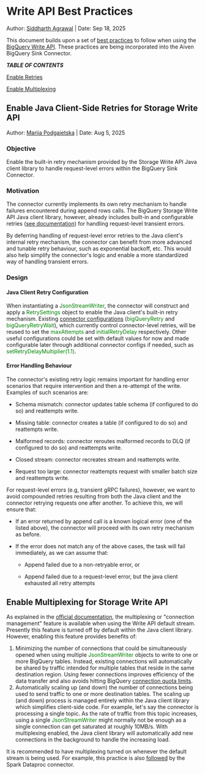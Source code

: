 # Write API Best Practices
Author: [Siddharth Agrawal](mailto:siddag@google.com) | Date: Sep 18, 2025

This document builds upon a set of [best practices](https://cloud.google.com/bigquery/docs/write-api-best-practices)
to follow when using the [BigQuery Write API](https://cloud.google.com/bigquery/docs/write-api).
These practices are being incorporated into the Aiven BigQuery Sink Connector.

**_TABLE OF CONTENTS_**

[Enable Retries](#enable-java-client-side-retries-for-storage-write-api)

[Enable Multiplexing](#enable-multiplexing-for-storage-write-api)

## Enable Java Client-Side Retries for Storage Write API

Author: [Mariia Podgaietska](mailto:mpodgaietska@google.com) | Date: Aug 5, 2025

### Objective

Enable the built-in retry mechanism provided by the Storage Write API Java
client library to handle request-level errors within the BigQuery Sink Connector.

### Motivation

The connector currently implements its own retry mechanism to handle failures
encountered during append rows calls. The BigQuery Storage Write API Java client
library, however, already includes built-in and configurable retries
([see documentation](https://cloud.google.com/java/docs/reference/google-cloud-bigquerystorage/3.5.0/com.google.cloud.bigquery.storage.v1.JsonStreamWriter.Builder#com_google_cloud_bigquery_storage_v1_JsonStreamWriter_Builder_setRetrySettings_com_google_api_gax_retrying_RetrySettings_))
for handling request-level transient errors.

By deferring handling of request-level error retries to the Java client's
internal retry mechanism, the connector can benefit from more advanced and
tunable retry behaviour, such as exponential backoff, etc. This would also
help simplify the connector's logic and enable a more standardized way of
handling transient errors.

### Design

#### Java Client Retry Configuration

When instantiating a <span style="color:green">JsonStreamWriter</span>,
the connector will construct and apply a <span style="color:green">RetrySettings</span>
object to enable the Java client's built-in retry mechanism. Existing [connector configurations](https://github.com/Aiven-Open/bigquery-connector-for-apache-kafka/blob/main/docs/sink-connector-config-options.rst#:~:text=Importance%3A%20medium-,bigQueryRetry,Importance%3A%20medium,-gcsFolderName)
(<span style="color:green">bigQueryRetry</span> and <span style="color:green">bigQueryRetryWait</span>),
which currently control connector-level retries, will be reused to set the
<span style="color:green">maxAttempts</span> and <span style="color:green">initialRetryDelay</span>
respectively. Other useful configurations could be set with default values for
now and made configurable later through additional connector configs if needed,
such as <span style="color:green">setRetryDelayMultiplier(1.1)</span>.

#### Error Handling Behaviour

The connector's existing retry logic remains important for handling error scenarios that
require intervention and then a re-attempt of the write. Examples of such scenarios are:

- Schema mismatch: connector updates table schema (if configured to do so) and reattempts
write.

- Missing table: connector creates a table (if configured to do so) and reattempts write.

- Malformed records: connector reroutes malformed records to DLQ (if configured to do so)
and reattempts write.

- Closed stream: connector recreates stream and reattempts write.

- Request too large: connector reattempts request with smaller batch size and reattempts
write.

For request-level errors (e.g, transient gRPC failures), however, we want to avoid compounded
retries resulting from both the Java client and the connector retrying requests one after
another. To achieve this, we will ensure that:

- If an error returned by append call is a known logical error (one of the listed above),
the connector will proceed with its own retry mechanism as before.

- If the error does not match any of the above cases, the task will fail immediately, as we
can assume that:

    - Append failed due to a non-retryable error, or

    - Append failed due to a request-level error, but the java client exhausted all retry
attempts

## Enable Multiplexing for Storage Write API

As explained in the [official documentation](https://cloud.google.com/bigquery/docs/write-api-best-practices#connection_pool_management),
the multiplexing or "connection management" feature is available when using
the Write API default stream. Presently this feature is turned off by default
within the Java client library. However, enabling this feature provides
benefits of:

1. Minimizing the number of connections that could be simultaneously
opened when using multiple <span style="color:green">JsonStreamWriter</span>
objects to write to one or more BigQuery tables. Instead, existing connections
will automatically be shared by traffic intended for multiple tables that
reside in the same destination region. Using fewer connections improves
efficiency of the data transfer and also avoids hitting BigQuery [connection
quota limits](https://cloud.google.com/bigquery/quotas#write-api-limits).
2. Automatically scaling up (and down) the number of connections being used to
send traffic to one or more destination tables. The scaling up (and down)
process is managed entirely within the Java client library which simplifies
client-side code. For example, let's say the connector is processing a single
topic. As the rate of traffic from this topic increases, using a single
<span style="color:green">JsonStreamWriter</span> might normally not be enough
as a single connection can get saturated at roughly 10MB/s. With multiplexing
enabled, the Java client library will automatically add new connections in the
background to handle the increasing load.

It is recommended to have multiplexing turned on whenever the default stream
is being used. For example, this practice is also [followed](https://github.com/GoogleCloudDataproc/spark-bigquery-connector/blob/399e1c6df5d0532c03be06968eacef506e57d914/bigquery-connector-common/src/main/java/com/google/cloud/bigquery/connector/common/BigQueryDirectDataWriterHelper.java#L159)
by the Spark Dataproc connector.